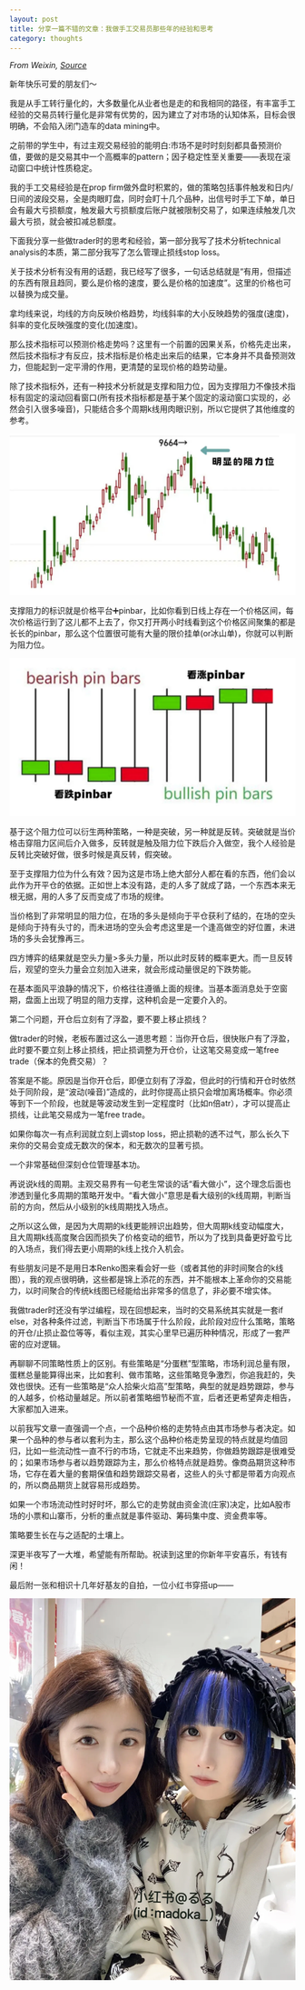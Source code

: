 ```yaml
---
layout: post
title: 分享一篇不错的文章：我做手工交易员那些年的经验和思考
category: thoughts
---
```


*From Weixin, [Source](https://mp.weixin.qq.com/s/RoSXp0mDNtIUVa6lRWZomg)*


新年快乐可爱的朋友们～

我是从手工转行量化的，大多数量化从业者也是走的和我相同的路径，有丰富手工经验的交易员转行量化是非常有优势的，因为建立了对市场的认知体系，目标会很明确，不会陷入闭门造车的data mining中。

之前带的学生中，有过主观交易经验的能明白:市场不是时时刻刻都具备预测价值，要做的是交易其中一个高概率的pattern；因子稳定性至关重要——表现在滚动窗口中统计性质稳定。

我的手工交易经验是在prop firm做外盘时积累的，做的策略包括事件触发和日内/日间的波段交易，全是肉眼盯盘，同时会盯十几个品种，出信号时手工下单，单日会有最大亏损额度，触发最大亏损额度后账户就被限制交易了，如果连续触发几次最大亏损，就会被扣减总额度。

下面我分享一些做trader时的思考和经验，第一部分我写了技术分析technical analysis的本质，第二部分我写了怎么管理止损线stop loss。

关于技术分析有没有用的话题，我已经写了很多，一句话总结就是“有用，但描述的东西有限且趋同，要么是价格的速度，要么是价格的加速度”。这里的价格也可以替换为成交量。

拿均线来说，均线的方向反映价格趋势，均线斜率的大小反映趋势的强度(速度)，斜率的变化反映强度的变化(加速度)。

那么技术指标可以预测价格走势吗？这里有一个前置的因果关系，价格先走出来，然后技术指标才有反应，技术指标是价格走出来后的结果，它本身并不具备预测效力，但能起到一定平滑的作用，更清楚的呈现价格的趋势动量。

除了技术指标外，还有一种技术分析就是支撑和阻力位，因为支撑阻力不像技术指标有固定的滚动回看窗口(所有技术指标都是基于某个固定的滚动窗口实现的，必然会引入很多噪音)，只能结合多个周期k线用肉眼识别，所以它提供了其他维度的参考。

![](/images/2025-02-05/puppy-01.webp)

支撑阻力的标识就是价格平台➕pinbar，比如你看到日线上存在一个价格区间，每次价格运行到了这儿都不上去了，你又打开两小时线看到这个价格区间聚集的都是长长的pinbar，那么这个位置很可能有大量的限价挂单(or冰山单)，你就可以判断为阻力位。

![](/images/2025-02-05/puppy-02.webp)

基于这个阻力位可以衍生两种策略，一种是突破，另一种就是反转。突破就是当价格击穿阻力区间后介入做多，反转就是触及阻力位下跌后介入做空，我个人经验是反转比突破好做，很多时候是真反转，假突破。

至于支撑阻力位为什么有效？因为这是市场上绝大部分人都在看的东西，他们会以此作为开平仓的依据。正如世上本没有路，走的人多了就成了路，一个东西本来无根无据，用的人多了反而变成了市场的规律。

当价格到了非常明显的阻力位，在场的多头是倾向于平仓获利了结的，在场的空头是倾向于持有头寸的，而未进场的空头会考虑这里是一个逢高做空的好位置，未进场的多头会犹豫再三。

四方博弈的结果就是空头力量>多头力量，所以此时反转的概率更大。而一旦反转后，观望的空头力量会立刻加入进来，就会形成动量很足的下跌势能。

在基本面风平浪静的情况下，价格往往遵循上面的规律。当基本面消息处于空窗期，盘面上出现了明显的阻力支撑，这种机会是一定要介入的。

第二个问题，开仓后立刻有了浮盈，要不要上移止损线？

做trader的时候，老板布置过这么一道思考题：当你开仓后，很快账户有了浮盈，此时要不要立刻上移止损线，把止损调整为开仓价，让这笔交易变成一笔free trade（保本的免费交易）？

答案是不能。原因是当你开仓后，即便立刻有了浮盈，但此时的行情和开仓时依然处于同阶段，是“波动(噪音)”造成的，此时你提高止损只会增加离场概率。你必须等到下一个阶段，也就是等波动发生到一定程度时（比如n倍atr），才可以提高止损线，让此笔交易成为一笔free trade。

如果你每次一有点利润就立刻上调stop loss，把止损勒的透不过气，那么长久下来你的交易会变成无数次的保本，和无数次的显著亏损。

一个非常基础但深刻仓位管理基本功。

再说说k线的周期。主观交易界有一句老生常谈的话“看大做小”，这个理念后面也渗透到量化多周期的策略开发中。“看大做小”意思是看大级别的k线周期，判断当前的方向，然后从小级别的k线周期找入场点。

之所以这么做，是因为大周期的k线更能辨识出趋势，但大周期k线变动幅度大，且大周期k线高度聚合因而损失了价格变动的细节，所以为了找到具备更好盈亏比的入场点，我们得去更小周期的k线上找介入机会。

有些朋友问是不是用日本Renko图来看会好一些（或者其他的非时间聚合的k线图），我的观点很明确，这些都是锦上添花的东西，并不能根本上革命你的交易能力，以时间聚合的传统k线图已经能给出非常多的信息了，非必要不增实体。

我做trader时还没有学过编程，现在回想起来，当时的交易系统其实就是一套if else，对各种条件过滤，判断当下市场属于什么阶段，此阶段对应什么策略，策略的开仓/止损止盈位等等，看似主观，其实心里早已遍历种种情况，形成了一套严密的应对逻辑。

再聊聊不同策略性质上的区别。有些策略是“分蛋糕”型策略，市场利润总量有限，蛋糕总量能算得出来，比如套利、做市策略，这些策略竞争激烈，你追我赶的，失效也很快。还有一些策略是“众人拾柴火焰高”型策略，典型的就是趋势跟踪，参与的人越多，价格动量越足。所以前者策略细节秘而不宣，后者还更希望奔走相告，大家都加入进来。

以前我写文章一直强调一个点，一个品种价格的走势特点由其市场参与者决定。如果一个品种的参与者以套利为主，那么这个品种价格走势呈现的特点就是均值回归，比如一些流动性一直不行的市场，它就走不出来趋势，你做趋势跟踪是很难受的；如果市场参与者以趋势跟踪为主，那么价格特点就是趋势。像商品期货这种市场，它存在着大量的套期保值和趋势跟踪交易者，这些人的头寸都是带着方向观点的，所以商品期货上就容易形成趋势。

如果一个市场流动性时好时坏，那么它的走势就由资金流(庄家)决定，比如A股市场的小票和山寨币，分析的重点就是事件驱动、筹码集中度、资金费率等。

策略要生长在与之适配的土壤上。

深更半夜写了一大堆，希望能有所帮助。祝读到这里的你新年平安喜乐，有钱有闲！

最后附一张和相识十几年好基友的自拍，一位小红书穿搭up——

![](/images/2025-02-05/puppy-03.webp)